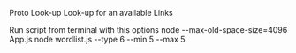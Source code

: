 
Proto Look-up
Look-up for an available Links

Run script from terminal with this options
node --max-old-space-size=4096 App.js
node wordlist.js --type 6 --min 5 --max 5